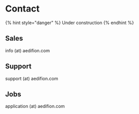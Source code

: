 # Contact

{% hint style="danger" %}
Under construction
{% endhint %}

## Sales

info \(at\) aedifion.com

## Support

support \(at\) aedifion.com

## Jobs

application \(at\) aedifion.com

